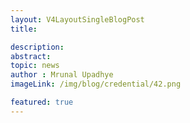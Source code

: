 ```yaml
---
layout: V4LayoutSingleBlogPost
title:  

description:
abstract:  
topic: news
author : Mrunal Upadhye
imageLink: /img/blog/credential/42.png

featured: true
---
```


# 


